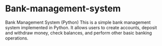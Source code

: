 # Bank-management-system
Bank Management System (Python)  This is a simple bank management system implemented in Python. It allows users to create accounts, deposit and withdraw money, check balances, and perform other basic banking operations.
